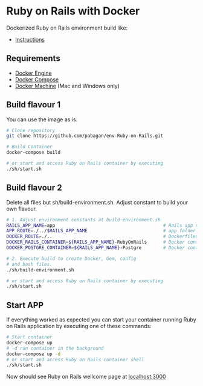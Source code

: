 # Ruby on Rails with Docker
Dockerized Ruby on Rails environment build like:
* [Instructions](https://docs.docker.com/compose/rails/)

## Requirements
* [Docker Engine](https://docs.docker.com/installation/)
* [Docker Compose](https://docs.docker.com/compose/)
* [Docker Machine](https://docs.docker.com/machine/) (Mac and Windows only)


## Build flavour 1
You can use the image as is.
```bash
# Clone repository 
git clone https://github.com/pabagan/env-Ruby-on-Rails.git

# Build Container
docker-compose build

# or start and access Ruby on Rails container by executing
./sh/start.sh
```

## Build flavour 2
Delete all files but sh/build-environment.sh. Adjust constant to build your own flavour.

```bash
# 1. Adjust environment constants at build-environment.sh
RAILS_APP_NAME=app                                        # Rails app name
APP_ROUTE=./../$RAILS_APP_NAME                            # app folder location
DOCKER_ROUTE=./..                                         # Dockerfiles location
DOCKER_RAILS_CONTAINER=${RAILS_APP_NAME}-RubyOnRails      # Docker container name for Ruby
DOCKER_POSTGRE_CONTAINER=${RAILS_APP_NAME}-Postgre        # Docker container name for Postgre

# 2. Execute build to create Docker, Gem, config
# and bash files.
./sh/build-environment.sh

# or start and access Ruby on Rails container by executing
./sh/start.sh
```

## Start APP
If everything worked as expected you can start your container running Ruby on Rails application by executing one of these commands:
```bash
# Start container
docker-compose up
# -d run container in the background
docker-compose up -d  
# or start and access Ruby on Rails container shell
./sh/start.sh
```
Now should see Ruby on Rails wellcome page at [localhost:3000](http://localhost:3000)
